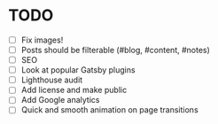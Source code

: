 # TODO

- [ ] Fix images!
- [ ] Posts should be filterable (#blog, #content, #notes)
- [ ] SEO
- [ ] Look at popular Gatsby plugins
- [ ] Lighthouse audit
- [ ] Add license and make public
- [ ] Add Google analytics
- [ ] Quick and smooth animation on page transitions
